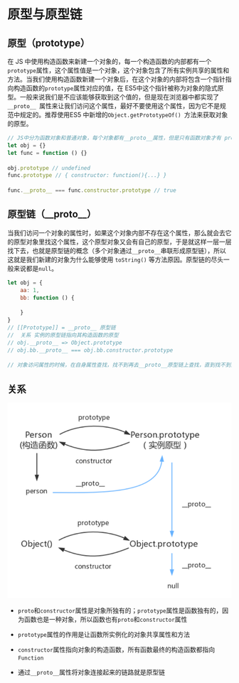 # 原型与原型链

## 原型（prototype）

在 JS 中使用构造函数来新建一个对象的，每一个构造函数的内部都有一个`prototype`属性，这个属性值是一个对象，这个对象包含了所有实例共享的属性和方法。当我们使用构造函数新建一个对象后，在这个对象的内部将包含一个指针指向构造函数的`prototype`属性对应的值，在 ES5中这个指针被称为对象的隐式原型。一般来说我们是不应该能够获取到这个值的，但是现在浏览器中都实现了 `__proto__ `属性来让我们访问这个属性，最好不要使用这个属性，因为它不是规范中规定的。推荐使用ES5 中新增的`Object.getPrototypeOf() `方法来获取对象的原型。

``` javascript
// JS中分为函数对象和普通对象，每个对象都有__proto__属性，但是只有函数对象才有 prototype 属性
let obj = {}
let func = function () {}

obj.prototype // undefined
func.prototype // { constructor: function(){...} }

func.__proto__ === func.constructor.prototype // true
```



## 原型链（\_\_proto\_\_）

  当我们访问一个对象的属性时，如果这个对象内部不存在这个属性，那么就会去它的原型对象里找这个属性，这个原型对象又会有自己的原型，于是就这样一层一层找下去，也就是原型链的概念（多个对象通过`__proto__`串联形成原型链），所以这就是我们新建的对象为什么能够使用 `toString()` 等方法原因。原型链的尽头一般来说都是`null`。



``` javascript
let obj = {
    aa: 1,
    bb: function () {

    }
}
// [[Prototype]] = __proto__ 原型链
//  关系 实例的原型链指向其构造函数的原型
// obj.__proto__ => Object.prototype
// obj.bb.__proto__ === obj.bb.constructor.prototype

// 对象访问属性的时候，在自身属性查找，找不到再去__proto__原型链上查找，直到找不到为止返回undefined
```



## 关系

![prototype](./images/prototype.png)

- `proto`和`constructor`属性是对象所独有的；`prototype`属性是函数独有的，因为函数也是一种对象，所以函数也有`proto`和`constructor`属性
- `prototype`属性的作用是让函数所实例化的对象共享属性和方法
- `constructor`属性指向对象的构造函数，所有函数最终的构造函数都指向`Function`

- 通过`__proto__`属性将对象连接起来的链路就是原型链
